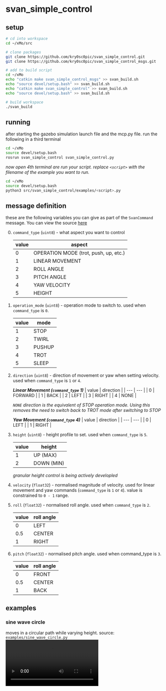 # svan_simple_control


## setup
```bash
# cd into workspace
cd ~/xMo/src

# clone packages
git clone https://github.com/kry0sc0pic/svan_simple_control.git
git clone https://github.com/kry0sc0pic/svan_simple_control_msgs.git

# add to build script
cd ~/xMo
echo "catkin make svan_simple_control_msgs" >> svan_build.sh
echo "source devel/setup.bash" >> svan_build.sh
echo "catkin make svan_simple_control" >> svan_build.sh
echo "source devel/setup.bash" >> svan_build.sh

# build workspace
./svan_build
```

## running
after starting the gazebo simulation launch file and the mcp.py file. run the following in a third terminal

```bash
cd ~/xMo
source devel/setup.bash
rosrun svan_simple_control svan_simple_control.py
```

_now open 4th terminal are run your script. replace `<script>` with the filename of the example you want to run._
```bash
cd ~/xMo
source devel/setup.bash
python3 src/svan_simple_control/examples/<script>.py
```

## message definition
these are the following variables you can give as part of the `SvanCommand` message. You can view the source [here](https://github.com/kry0sc0pic/svan_simple_control_msgs)

0. `command_type` (`uint8`) - what aspect you want to control

    | value | aspect |
    | ---- | --- |
    | 0 | OPERATION MODE (trot, push, up, etc.) |
    | 1 | LINEAR MOVEMENT |
    | 2 | ROLL ANGLE |
    | 3 | PITCH ANGLE | 
    | 4 | YAW VELOCITY |
    | 5 | HEIGHT |

1. `operation_mode` (`uint8`) - operation mode to switch to. used when `command_type` is `0`.

    | value | mode |
    | --- | --- |
    | 1 | STOP |
    | 2 | TWIRL |
    | 3 | PUSHUP |
    | 4 | TROT |
    | 5 | SLEEP |

2. `direction` (`uint8`) - direction of movement or yaw when setting velocity. used when `command_type` is `1` or `4`.

    ***Linear Movement (`command_type` 1)***
    | value | direction |
    | --- | --- |
    | 0 | FORWARD |
    | 1 | BACK |
    | 2 | LEFT |
    | 3 | RIGHT | 
    | 4 | NONE |

    _`NONE` direction is the equivalent of STOP operation mode. Using this removes the need to switch back to TROT mode after switching to STOP_

    ***Yaw Movement (`command_type` 4)***
    | value | direction |
    | --- | --- |
    | 0 | LEFT |
    | 1 | RIGHT |


3. `height` (`uint8`) - height profile to set. used when `command_type` is `5`.

    | value | height |
    | --- | --- |
    | 1 | UP (MAX) |
    | 2 | DOWN (MIN) |

    _granular height control is being actively developled_

4. `velocity` (`float32`) - normalised magnitude of velocity. used for linear movement and yaw commands (`command_type` is `1` or `4`). value is constrained to `0 - 1` range.

5. `roll` (`float32`) - normalised roll angle. used when `command_type` is `2`.

    | value | roll angle |
    | --- | --- |
    | 0 | LEFT |
    | 0.5 | CENTER |
    | 1 | RIGHT |

6. `pitch` (`float32`) - normalised pitch angle. used when command_type is `3`.

    | value | roll angle |
    | --- | --- |
    | 0 | FRONT |
    | 0.5 | CENTER |
    | 1 | BACK |

## examples

### sine wave circle
moves in a circular path while varying height.
source: `examples/sine_wave_circle.py`
<video controls src="https://github.com/kry0sc0pic/svan_simple_control/raw/refs/heads/main/examples/videos/sine_wave_circle.mov"></video>